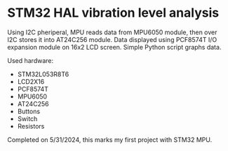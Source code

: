 # STM32 HAL vibration level analysis

Using I2C pheriperal, MPU reads data from MPU6050 module, then over I2C stores it into AT24C256 module. Data displayed using PCF8574T I/O expansion module on 16x2 LCD screen. Simple Python script graphs data.

Used hardware:
* STM32L053R8T6
* LCD2X16
* PCF8574T
* MPU6050
* AT24C256
* Buttons
* Switch
* Resistors

Completed on 5/31/2024, this marks my first project with STM32 MPU.

